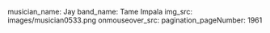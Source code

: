 musician_name: Jay
band_name: Tame Impala
img_src: images/musician0533.png
onmouseover_src: 
pagination_pageNumber: 1961